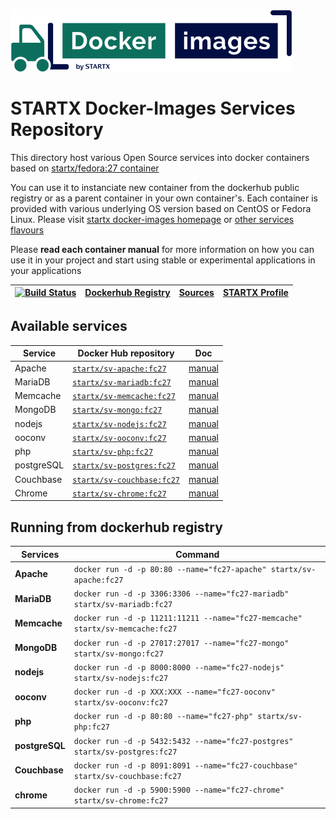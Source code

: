 [![startxfr/docker-images](https://raw.githubusercontent.com/startxfr/docker-images/master/travis/logo-small.svg?sanitize=true)](https://github.com/startxfr/docker-images)

# STARTX Docker-Images Services Repository

This directory host various Open Source services into docker containers based on [startx/fedora:27 container](https://hub.docker.com/r/startx/fedora)

You can use it to instanciate new container from the dockerhub public registry 
or as a parent container in your own container's. 
Each container is provided with various underlying OS version based on CentOS or 
Fedora Linux. Please visit [startx docker-images homepage](https://github.com/startxfr/docker-images/)
or [other services flavours](https://github.com/startxfr/docker-images/Services#container-flavours)

Please **read each container manual** for more information on how you can use it in 
your project and start using stable or experimental applications in your applications

| [![Build Status](https://travis-ci.org/startxfr/docker-images.svg?branch=fc27)](https://travis-ci.org/startxfr/docker-images) | [Dockerhub Registry](https://hub.docker.com/r/startx) | [Sources](https://github.com/startxfr/docker-images/)             | [STARTX Profile](https://github.com/startxfr) | 
|-------------------------------------------------------------------------------------------------------------------|-------------------------------------------------------|-------------------------------------------------------------------|-----------------------------------------------|

## Available services

| Service       | Docker Hub repository                                                     | Doc
|---------------|---------------------------------------------------------------------------|-----------------------------
| Apache        | [`startx/sv-apache:fc27`](https://hub.docker.com/r/startx/sv-apache)      | [manual](apache/README.md)
| MariaDB       | [`startx/sv-mariadb:fc27`](https://hub.docker.com/r/startx/sv-mariadb)    | [manual](mariadb/README.md)
| Memcache      | [`startx/sv-memcache:fc27`](https://hub.docker.com/r/startx/sv-memcache)  | [manual](memcache/README.md) 
| MongoDB       | [`startx/sv-mongo:fc27`](https://hub.docker.com/r/startx/sv-mongo)        | [manual](mongo/README.md)
| nodejs        | [`startx/sv-nodejs:fc27`](https://hub.docker.com/r/startx/sv-nodejs)      | [manual](nodejs/README.md)
| ooconv        | [`startx/sv-ooconv:fc27`](https://hub.docker.com/r/startx/sv-ooconv)      | [manual](ooconv/README.md)
| php           | [`startx/sv-php:fc27`](https://hub.docker.com/r/startx/sv-php)            | [manual](php/README.md)
| postgreSQL    | [`startx/sv-postgres:fc27`](https://hub.docker.com/r/startx/sv-postgres)  | [manual](postgres/README.md)
| Couchbase     | [`startx/sv-couchbase:fc27`](https://hub.docker.com/r/startx/sv-couchbase)| [manual](couchbase/README.md)
| Chrome        | [`startx/sv-chrome:fc27`](https://hub.docker.com/r/startx/sv-chrome)      | [manual](chrome/README.md)


## Running from dockerhub registry

| Services            | Command                                                                        |
|---------------------|--------------------------------------------------------------------------------|
| **Apache**          | `docker run -d -p 80:80 --name="fc27-apache" startx/sv-apache:fc27`            | 
| **MariaDB**         | `docker run -d -p 3306:3306 --name="fc27-mariadb" startx/sv-mariadb:fc27`      | 
| **Memcache**        | `docker run -d -p 11211:11211 --name="fc27-memcache" startx/sv-memcache:fc27`  | 
| **MongoDB**         | `docker run -d -p 27017:27017 --name="fc27-mongo" startx/sv-mongo:fc27`        | 
| **nodejs**          | `docker run -d -p 8000:8000 --name="fc27-nodejs" startx/sv-nodejs:fc27`        | 
| **ooconv**          | `docker run -d -p XXX:XXX --name="fc27-ooconv" startx/sv-ooconv:fc27`          | 
| **php**             | `docker run -d -p 80:80 --name="fc27-php" startx/sv-php:fc27`                  | 
| **postgreSQL**      | `docker run -d -p 5432:5432 --name="fc27-postgres" startx/sv-postgres:fc27`    | 
| **Couchbase**       | `docker run -d -p 8091:8091 --name="fc27-couchbase" startx/sv-couchbase:fc27`  | 
| **chrome**          | `docker run -d -p 5900:5900 --name="fc27-chrome" startx/sv-chrome:fc27`        | 
